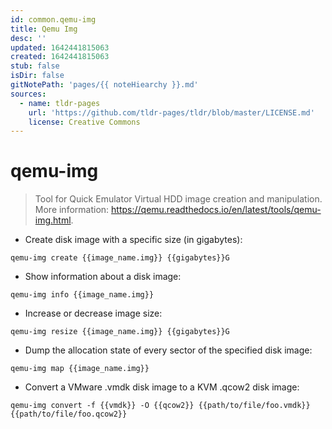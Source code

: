 ```yaml
---
id: common.qemu-img
title: Qemu Img
desc: ''
updated: 1642441815063
created: 1642441815063
stub: false
isDir: false
gitNotePath: 'pages/{{ noteHiearchy }}.md'
sources:
  - name: tldr-pages
    url: 'https://github.com/tldr-pages/tldr/blob/master/LICENSE.md'
    license: Creative Commons
---
```

# qemu-img

> Tool for Quick Emulator Virtual HDD image creation and manipulation.
> More information: <https://qemu.readthedocs.io/en/latest/tools/qemu-img.html>.

- Create disk image with a specific size (in gigabytes):

`qemu-img create {{image_name.img}} {{gigabytes}}G`

- Show information about a disk image:

`qemu-img info {{image_name.img}}`

- Increase or decrease image size:

`qemu-img resize {{image_name.img}} {{gigabytes}}G`

- Dump the allocation state of every sector of the specified disk image:

`qemu-img map {{image_name.img}}`

- Convert a VMware .vmdk disk image to a KVM .qcow2 disk image:

`qemu-img convert -f {{vmdk}} -O {{qcow2}} {{path/to/file/foo.vmdk}} {{path/to/file/foo.qcow2}}`

